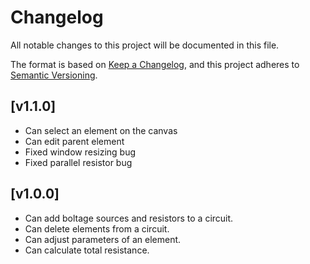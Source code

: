 # Changelog

All notable changes to this project will be documented in this file.

The format is based on [Keep a Changelog](https://keepachangelog.com/en/1.0.0/),
and this project adheres to [Semantic Versioning](https://semver.org/spec/v2.0.0.html).

## [v1.1.0]

- Can select an element on the canvas
- Can edit parent element
- Fixed window resizing bug
- Fixed parallel resistor bug

## [v1.0.0]

- Can add boltage sources and resistors to a circuit.
- Can delete elements from a circuit.
- Can adjust parameters of an element.
- Can calculate total resistance.

